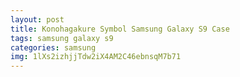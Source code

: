 ```yaml
---
layout: post
title: Konohagakure Symbol Samsung Galaxy S9 Case
tags: samsung galaxy s9
categories: samsung
img: 1lXs2izhjjTdw2iX4AM2C46ebnsqM7b71
---
```

